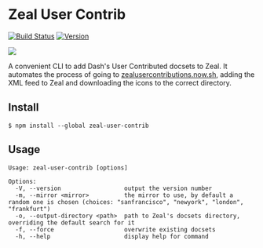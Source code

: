# Zeal User Contrib

[![Build Status](https://github.com/jmerle/zeal-user-contrib/workflows/Build/badge.svg)](https://github.com/jmerle/zeal-user-contrib/actions?query=workflow%3ABuild)
[![Version](https://img.shields.io/npm/v/zeal-user-contrib.svg)](https://npmjs.org/package/zeal-user-contrib)

![](https://i.imgur.com/Tax0nTT.gif)

A convenient CLI to add Dash's User Contributed docsets to Zeal. It automates the process of going to [zealusercontributions.now.sh](https://zealusercontributions.now.sh/), adding the XML feed to Zeal and downloading the icons to the correct directory.

## Install

```
$ npm install --global zeal-user-contrib
```

## Usage

```
Usage: zeal-user-contrib [options]

Options:
  -V, --version                  output the version number
  -m, --mirror <mirror>          the mirror to use, by default a random one is chosen (choices: "sanfrancisco", "newyork", "london", "frankfurt")
  -o, --output-directory <path>  path to Zeal's docsets directory, overriding the default search for it
  -f, --force                    overwrite existing docsets
  -h, --help                     display help for command
```
